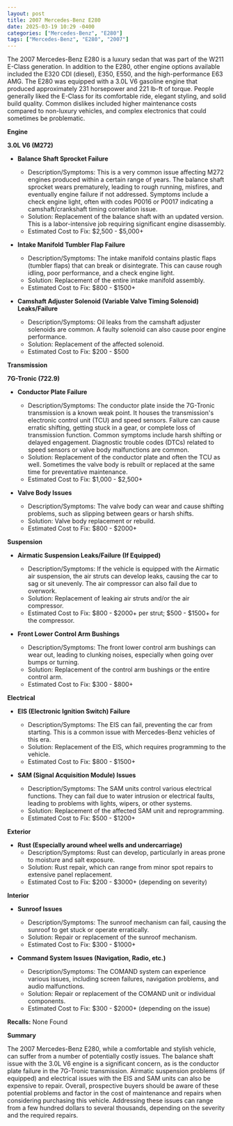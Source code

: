 ```yaml
---
layout: post
title: 2007 Mercedes-Benz E280
date: 2025-03-19 10:29 -0400
categories: ["Mercedes-Benz", "E280"]
tags: ["Mercedes-Benz", "E280", "2007"]
---
```

The 2007 Mercedes-Benz E280 is a luxury sedan that was part of the W211 E-Class generation. In addition to the E280, other engine options available included the E320 CDI (diesel), E350, E550, and the high-performance E63 AMG. The E280 was equipped with a 3.0L V6 gasoline engine that produced approximately 231 horsepower and 221 lb-ft of torque. People generally liked the E-Class for its comfortable ride, elegant styling, and solid build quality. Common dislikes included higher maintenance costs compared to non-luxury vehicles, and complex electronics that could sometimes be problematic.

**Engine**

**3.0L V6 (M272)**

*   **Balance Shaft Sprocket Failure**
    *   Description/Symptoms: This is a very common issue affecting M272 engines produced within a certain range of years. The balance shaft sprocket wears prematurely, leading to rough running, misfires, and eventually engine failure if not addressed. Symptoms include a check engine light, often with codes P0016 or P0017 indicating a camshaft/crankshaft timing correlation issue.
    *   Solution: Replacement of the balance shaft with an updated version. This is a labor-intensive job requiring significant engine disassembly.
    *   Estimated Cost to Fix: $2,500 - $5,000+

*   **Intake Manifold Tumbler Flap Failure**
    *   Description/Symptoms: The intake manifold contains plastic flaps (tumbler flaps) that can break or disintegrate. This can cause rough idling, poor performance, and a check engine light.
    *   Solution: Replacement of the entire intake manifold assembly.
    *   Estimated Cost to Fix: $800 - $1500+

*   **Camshaft Adjuster Solenoid (Variable Valve Timing Solenoid) Leaks/Failure**
    *   Description/Symptoms: Oil leaks from the camshaft adjuster solenoids are common. A faulty solenoid can also cause poor engine performance.
    *   Solution: Replacement of the affected solenoid.
    *   Estimated Cost to Fix: $200 - $500

**Transmission**

**7G-Tronic (722.9)**

*   **Conductor Plate Failure**
    *   Description/Symptoms: The conductor plate inside the 7G-Tronic transmission is a known weak point. It houses the transmission's electronic control unit (TCU) and speed sensors. Failure can cause erratic shifting, getting stuck in a gear, or complete loss of transmission function. Common symptoms include harsh shifting or delayed engagement. Diagnostic trouble codes (DTCs) related to speed sensors or valve body malfunctions are common.
    *   Solution: Replacement of the conductor plate and often the TCU as well. Sometimes the valve body is rebuilt or replaced at the same time for preventative maintenance.
    *   Estimated Cost to Fix: $1,000 - $2,500+

*   **Valve Body Issues**
    *   Description/Symptoms: The valve body can wear and cause shifting problems, such as slipping between gears or harsh shifts.
    *   Solution: Valve body replacement or rebuild.
    *   Estimated Cost to Fix: $800 - $2000+

**Suspension**

*   **Airmatic Suspension Leaks/Failure (If Equipped)**
    *   Description/Symptoms: If the vehicle is equipped with the Airmatic air suspension, the air struts can develop leaks, causing the car to sag or sit unevenly. The air compressor can also fail due to overwork.
    *   Solution: Replacement of leaking air struts and/or the air compressor.
    *   Estimated Cost to Fix: $800 - $2000+ per strut; $500 - $1500+ for the compressor.

*   **Front Lower Control Arm Bushings**
    *   Description/Symptoms: The front lower control arm bushings can wear out, leading to clunking noises, especially when going over bumps or turning.
    *   Solution: Replacement of the control arm bushings or the entire control arm.
    *   Estimated Cost to Fix: $300 - $800+

**Electrical**

*   **EIS (Electronic Ignition Switch) Failure**
    *   Description/Symptoms: The EIS can fail, preventing the car from starting. This is a common issue with Mercedes-Benz vehicles of this era.
    *   Solution: Replacement of the EIS, which requires programming to the vehicle.
    *   Estimated Cost to Fix: $800 - $1500+

*   **SAM (Signal Acquisition Module) Issues**
    *   Description/Symptoms: The SAM units control various electrical functions. They can fail due to water intrusion or electrical faults, leading to problems with lights, wipers, or other systems.
    *   Solution: Replacement of the affected SAM unit and reprogramming.
    *   Estimated Cost to Fix: $500 - $1200+

**Exterior**

*   **Rust (Especially around wheel wells and undercarriage)**
    *   Description/Symptoms: Rust can develop, particularly in areas prone to moisture and salt exposure.
    *   Solution: Rust repair, which can range from minor spot repairs to extensive panel replacement.
    *   Estimated Cost to Fix: $200 - $3000+ (depending on severity)

**Interior**

*   **Sunroof Issues**
    *   Description/Symptoms: The sunroof mechanism can fail, causing the sunroof to get stuck or operate erratically.
    *   Solution: Repair or replacement of the sunroof mechanism.
    *   Estimated Cost to Fix: $300 - $1000+

*   **Command System Issues (Navigation, Radio, etc.)**
    *   Description/Symptoms: The COMAND system can experience various issues, including screen failures, navigation problems, and audio malfunctions.
    *   Solution: Repair or replacement of the COMAND unit or individual components.
    *   Estimated Cost to Fix: $300 - $2000+ (depending on the issue)

**Recalls:**
None Found

**Summary**

The 2007 Mercedes-Benz E280, while a comfortable and stylish vehicle, can suffer from a number of potentially costly issues. The balance shaft issue with the 3.0L V6 engine is a significant concern, as is the conductor plate failure in the 7G-Tronic transmission. Airmatic suspension problems (if equipped) and electrical issues with the EIS and SAM units can also be expensive to repair. Overall, prospective buyers should be aware of these potential problems and factor in the cost of maintenance and repairs when considering purchasing this vehicle. Addressing these issues can range from a few hundred dollars to several thousands, depending on the severity and the required repairs.


